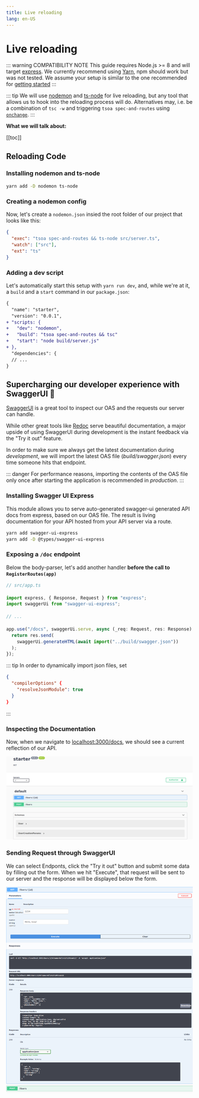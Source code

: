 ```yaml
---
title: Live reloading
lang: en-US
---
```


# Live reloading

::: warning COMPATIBILITY NOTE
This guide requires Node.js >= 8 and will target [express](https://expressjs.com).
We currently recommend using [Yarn](https://yarnpkg.com/en/), npm should work but was not tested.
We assume your setup is similar to the one recommended for [getting started](/getting-started)
:::

::: tip
We will use [nodemon](https://nodemon.io/) and [ts-node](https://github.com/TypeStrong/ts-node) for live reloading, but any tool that allows us to hook into the reloading process will do. Alternatives may, i.e. be a combination of `tsc -w` and triggering `tsoa spec-and-routes` using [`onchange`](https://www.npmjs.com/package/onchange).
:::

**What we will talk about:**

[[toc]]

## Reloading Code

### Installing nodemon and ts-node

```bash
yarn add -D nodemon ts-node
```

### Creating a nodemon config

Now, let's create a `nodemon.json` insied the root folder of our project that looks like this:

```json
{
  "exec": "tsoa spec-and-routes && ts-node src/server.ts",
  "watch": ["src"],
  "ext": "ts"
}
```

### Adding a dev script

Let's automatically start this setup with `yarn run dev`, and, while we're at it, a `build` and a `start` command in our `package.json`:

```diff
{
  "name": "starter",
  "version": "0.0.1",
+ "scripts: {
+   "dev": "nodemon",
+   "build": "tsoa spec-and-routes && tsc"
+   "start": "node build/server.js"
+ },
  "dependencies": {
  // ...
}
```

## Supercharging our developer experience with SwaggerUI :rocket:

[SwaggerUI](https://swagger.io/tools/swagger-ui/) is a great tool to inspect our OAS and the requests our server can handle.

While other great tools like [Redoc](https://github.com/Redocly/redoc) serve beautiful documentation, a major upside of using SwaggerUI during development is the instant feedback via the "Try it out" feature.

In order to make sure we always get the latest documentation during _development_, we will import the latest OAS file (_build/swagger.json_) every time someone hits that endpoint.

::: danger
For performance reasons, importing the contents of the OAS file only once after starting the application is recommended in _production_.
:::

### Installing Swagger UI Express

This module allows you to serve auto-generated swagger-ui generated API docs from express, based on our OAS file. The result is living documentation for your API hosted from your API server via a route.

```bash
yarn add swagger-ui-express
yarn add -D @types/swagger-ui-express
```

### Exposing a `/doc` endpoint

Below the body-parser, let's add another handler **before the call to `RegisterRoutes(app)`**

```ts
// src/app.ts

import express, { Response, Request } from "express";
import swaggerUi from "swagger-ui-express";

// ...

app.use("/docs", swaggerUi.serve, async (_req: Request, res: Response) => {
  return res.send(
    swaggerUi.generateHTML(await import("../build/swagger.json"))
  );
});
```

::: tip
In order to dynamically import json files, set

```json
{
  "compilerOptions" {
    "resolveJsonModule": true
  }
}
```

:::

### Inspecting the Documentation

Now, when we navigate to [localhost:3000/docs](http://localhost:3000/docs), we should see a current reflection of our API.

![SwaggerUI](./assets/SwaggerUI.png)

### Sending Request through SwaggerUI

We can select Endponts, click the "Try it out" button and submit some data by filling out the form.
When we hit "Execute", that request will be sent to our server and the response will be displayed below the form.

![SwaggerUI Response](./assets/SwUi-Response.png)
